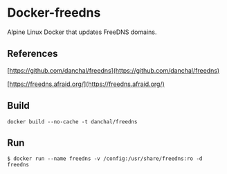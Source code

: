# Docker-freedns
Alpine Linux Docker that updates FreeDNS domains.

## References
[https://github.com/danchal/freedns](https://github.com/danchal/freedns)

[https://freedns.afraid.org/](https://freedns.afraid.org/)

## Build
    docker build --no-cache -t danchal/freedns

## Run
    $ docker run --name freedns -v /config:/usr/share/freedns:ro -d freedns
